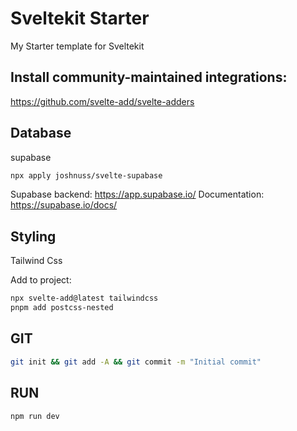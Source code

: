 # Sveltekit Starter

My Starter template for Sveltekit

## Install community-maintained integrations:

https://github.com/svelte-add/svelte-adders

## Database

supabase

```bash
npx apply joshnuss/svelte-supabase
```

Supabase backend: https://app.supabase.io/
Documentation: https://supabase.io/docs/

## Styling

Tailwind Css

Add to project:

```bash
npx svelte-add@latest tailwindcss
pnpm add postcss-nested
```

## GIT

```bash
git init && git add -A && git commit -m "Initial commit"
```

## RUN

```bash
npm run dev
```
